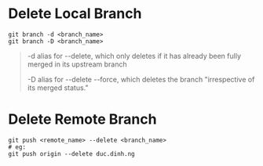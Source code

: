 # Delete Local Branch
```console
git branch -d <branch_name>
git branch -D <branch_name>
```
> -d alias for --delete, which only deletes if it has already been fully merged in its upstream branch
> 
> -D alias for --delete --force, which deletes the branch "irrespective of its merged status."

# Delete Remote Branch
```console
git push <remote_name> --delete <branch_name>
# eg:
git push origin --delete duc.dinh.ng
```
